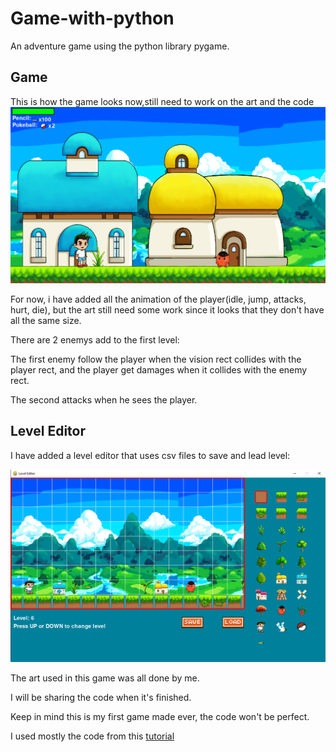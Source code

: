# Game-with-python
An adventure game using the python library pygame.

## Game

This is how the game looks now,still need to work on the art and the code
![Alt text](Game/game1.png?raw=true "lvl1")

For now, i have added all the animation of the player(idle, jump, attacks, hurt, die), but the art still need some work since it looks that they don't have all the same size.

There are 2 enemys add to the first level:

The first enemy follow the player when the vision rect collides with the player rect, and the player get damages when it collides with the enemy rect.

The second attacks when he sees the player.

## Level Editor

I have added a level editor that uses csv files to save and lead level:

![Alt text](LevelEditor/lvleditor.png?raw=true "lvleditor")


The art used in this game was all done by me.

I will be sharing the code when it's finished.

Keep in mind this is my first game made ever, the code won't be perfect.

I used mostly the code from this [tutorial](https://github.com/russs123/Shooter)
